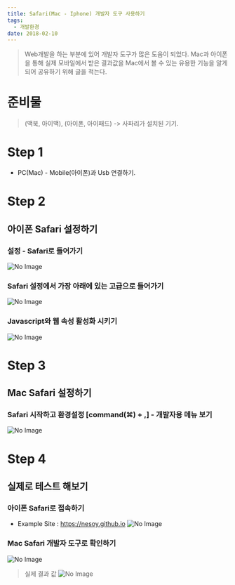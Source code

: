 ```yaml
---
title: Safari(Mac - Iphone) 개발자 도구 사용하기
tags:
  - 개발환경
date: 2018-02-10
---
```


> Web개발을 하는 부분에 있어 개발자 도구가 많은 도움이 되었다. Mac과 아이폰을 통해 실제
모바일에서 받은 결과값을 Mac에서 볼 수 있는 유용한 기능을 알게 되어 공유하기 위해 글을 적는다.

# 준비물
> (맥북, 아이맥), (아이폰, 아이패드) -> 사파리가 설치된 기기.

# Step 1
- PC(Mac) - Mobile(아이폰)과 Usb 연결하기.

# Step 2
## 아이폰 Safari 설정하기
### 설정 - Safari로 들어가기
![No Image](/assets/posts/20180210/1.png)
### Safari 설정에서 가장 아래에 있는 고급으로 들어가기
![No Image](/assets/posts/20180210/2.png)
### Javascript와 웹 속성 활성화 시키기
![No Image](/assets/posts/20180210/3.png)

# Step 3
## Mac Safari 설정하기
### Safari 시작하고 환경설정 [command(⌘) + ,] - 개발자용 메뉴 보기
![No Image](/assets/posts/20180210/4.png)

# Step 4
## 실제로 테스트 해보기
### 아이폰 Safari로 접속하기
- Example Site : <https://nesoy.github.io>
![No Image](/assets/posts/20180210/5.png)
### Mac Safari 개발자 도구로 확인하기
![No Image](/assets/posts/20180210/6.png)
> 실제 결과 값
![No Image](/assets/posts/20180210/7.png)

